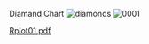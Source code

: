 Diamand Chart 
![diamonds](https://user-images.githubusercontent.com/56927996/119794037-c6b54c00-bef4-11eb-8933-8df64c244a14.JPG)
![0001](https://user-images.githubusercontent.com/56927996/119794546-404d3a00-bef5-11eb-8b4f-dc8fea30a656.jpg)

[Rplot01.pdf](https://github.com/kush-koderrex/R-Project-by-kush/files/6552400/Rplot01.pdf)
